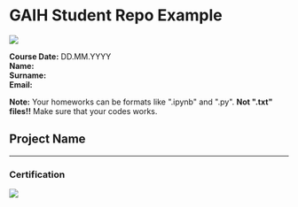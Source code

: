 # GAIH Student Repo Example
![](img/newlogo.png)

**Course Date:** DD.MM.YYYY  
**Name:**   
**Surname:**  
**Email:**  

**Note:** Your homeworks can be formats like ".ipynb" and ".py". **Not ".txt" files!!** Make sure that your codes works.  

## Project Name

   
---

### Certification
![](img/TopLearnerCertificate.png)

